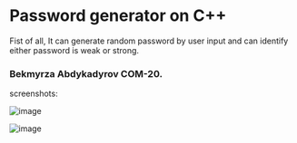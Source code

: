 # Password generator on C++
Fist of all, It can generate random password by user input and can identify either password is weak or strong.
### Bekmyrza Abdykadyrov COM-20.
screenshots:  

![image](https://github.com/Bekmyrzapro/passwordGenerator/assets/74038682/7ea81fe8-655b-482a-a6ea-95b8671d5976)

![image](https://github.com/Bekmyrzapro/passwordGenerator/assets/74038682/7540e17f-c55c-4c79-9fa8-2c3ebaebbe52)
